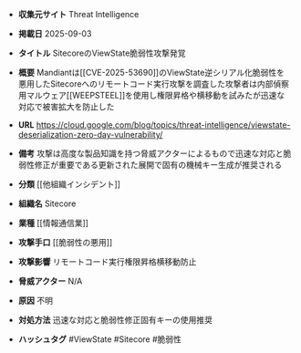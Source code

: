 - **収集元サイト**
Threat Intelligence

- **掲載日**
2025-09-03

- **タイトル**
SitecoreのViewState脆弱性攻撃発覚

- **概要**
Mandiantは[[CVE-2025-53690]]のViewState逆シリアル化脆弱性を悪用したSitecoreへのリモートコード実行攻撃を調査した攻撃者は内部偵察用マルウェア[[WEEPSTEEL]]を使用し権限昇格や横移動を試みたが迅速な対応で被害拡大を防止した

- **URL**
https://cloud.google.com/blog/topics/threat-intelligence/viewstate-deserialization-zero-day-vulnerability/

- **備考**
攻撃は高度な製品知識を持つ脅威アクターによるもので迅速な対応と脆弱性修正が重要である更新された展開で固有の機械キー生成が推奨される

- **分類**
[[他組織インシデント]]

- **組織名**
Sitecore

- **業種**
[[情報通信業]]

- **攻撃手口**
[[脆弱性の悪用]]

- **攻撃影響**
リモートコード実行権限昇格横移動防止

- **脅威アクター**
N/A

- **原因**
不明

- **対処方法**
迅速な対応と脆弱性修正固有キーの使用推奨

- **ハッシュタグ**
#ViewState #Sitecore #脆弱性
